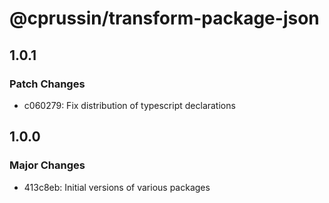 # @cprussin/transform-package-json

## 1.0.1

### Patch Changes

- c060279: Fix distribution of typescript declarations

## 1.0.0

### Major Changes

- 413c8eb: Initial versions of various packages
